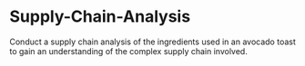 # Supply-Chain-Analysis
Conduct a supply chain analysis of the ingredients used in an avocado toast to gain an understanding of the complex supply chain involved.
